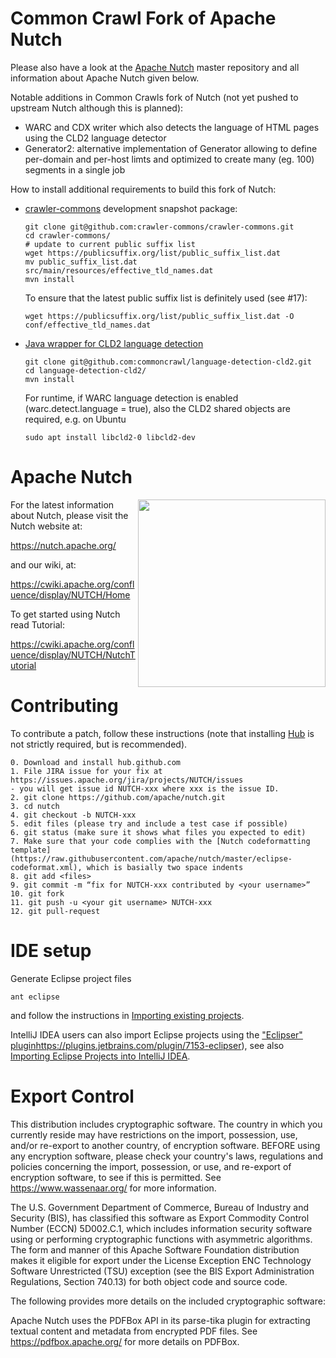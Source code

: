 Common Crawl Fork of Apache Nutch
=================================

Please also have a look at the [Apache Nutch](/apache/nutch) master repository and all information about Apache Nutch given below.

Notable additions in Common Crawls fork of Nutch (not yet pushed to upstream Nutch although this is planned):
- WARC and CDX writer which also detects the language of HTML pages using the CLD2 language detector
- Generator2: alternative implementation of Generator allowing to define per-domain and per-host limts and optimized to create many (eg. 100) segments in a single job

How to install additional requirements to build this fork of Nutch:
- [crawler-commons](/crawler-commons/crawler-commons) development snapshot package:
  ```
  git clone git@github.com:crawler-commons/crawler-commons.git
  cd crawler-commons/
  # update to current public suffix list
  wget https://publicsuffix.org/list/public_suffix_list.dat
  mv public_suffix_list.dat src/main/resources/effective_tld_names.dat
  mvn install
  ```
  To ensure that the latest public suffix list is definitely used (see #17):
  ```
  wget https://publicsuffix.org/list/public_suffix_list.dat -O conf/effective_tld_names.dat
  ```
- [Java wrapper for CLD2 language detection](/commoncrawl/language-detection-cld2)
  ```
  git clone git@github.com:commoncrawl/language-detection-cld2.git
  cd language-detection-cld2/
  mvn install
  ```
  For runtime, if WARC language detection is enabled (warc.detect.language = true), also the CLD2 shared objects are required, e.g. on Ubuntu
  ```
  sudo apt install libcld2-0 libcld2-dev
  ```

Apache Nutch
============

<img src="https://nutch.apache.org/assets/img/nutch_logo_tm.png" align="right" width="300" />

For the latest information about Nutch, please visit the Nutch website at:

   https://nutch.apache.org/

and our wiki, at:

   https://cwiki.apache.org/confluence/display/NUTCH/Home

To get started using Nutch read Tutorial:

   https://cwiki.apache.org/confluence/display/NUTCH/NutchTutorial

Contributing
============
To contribute a patch, follow these instructions (note that installing
[Hub](https://hub.github.com/) is not strictly required, but is recommended).

```
0. Download and install hub.github.com
1. File JIRA issue for your fix at https://issues.apache.org/jira/projects/NUTCH/issues
- you will get issue id NUTCH-xxx where xxx is the issue ID.
2. git clone https://github.com/apache/nutch.git
3. cd nutch
4. git checkout -b NUTCH-xxx
5. edit files (please try and include a test case if possible)
6. git status (make sure it shows what files you expected to edit)
7. Make sure that your code complies with the [Nutch codeformatting template](https://raw.githubusercontent.com/apache/nutch/master/eclipse-codeformat.xml), which is basially two space indents
8. git add <files>
9. git commit -m “fix for NUTCH-xxx contributed by <your username>”
10. git fork
11. git push -u <your git username> NUTCH-xxx
12. git pull-request
```

IDE setup
=========

Generate Eclipse project files

```
ant eclipse
```

and follow the instructions in [Importing existing projects](https://help.eclipse.org/2019-06/topic/org.eclipse.platform.doc.user/tasks/tasks-importproject.htm).

IntelliJ IDEA users can also import Eclipse projects using the ["Eclipser" plugin](https://www.tutorialspoint.com/intellij_idea/intellij_idea_migrating_from_eclipse.htm)https://plugins.jetbrains.com/plugin/7153-eclipser), see also [Importing Eclipse Projects into IntelliJ IDEA](https://www.jetbrains.com/help/idea/migrating-from-eclipse-to-intellij-idea.html#migratingEclipseProject).


Export Control
==============
This distribution includes cryptographic software.  The country in which you 
currently reside may have restrictions on the import, possession, use, and/or 
re-export to another country, of encryption software.  BEFORE using any encryption 
software, please check your country's laws, regulations and policies concerning the
import, possession, or use, and re-export of encryption software, to see if this is 
permitted.  See <https://www.wassenaar.org/> for more information. 

The U.S. Government Department of Commerce, Bureau of Industry and Security (BIS), has 
classified this software as Export Commodity Control Number (ECCN) 5D002.C.1, which 
includes information security software using or performing cryptographic functions with 
asymmetric algorithms.  The form and manner of this Apache Software Foundation 
distribution makes it eligible for export under the License Exception ENC Technology 
Software Unrestricted (TSU) exception (see the BIS Export Administration Regulations, 
Section 740.13) for both object code and source code.

The following provides more details on the included cryptographic software:

Apache Nutch uses the PDFBox API in its parse-tika plugin for extracting textual content 
and metadata from encrypted PDF files. See https://pdfbox.apache.org/ for more 
details on PDFBox.
